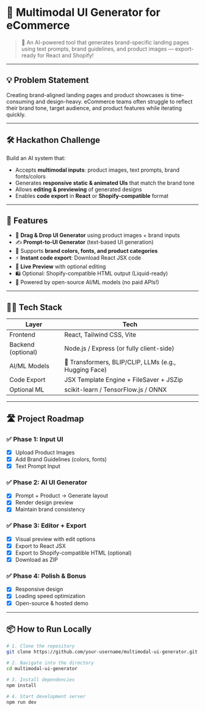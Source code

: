 # 🧠 Multimodal UI Generator for eCommerce

> 🎯 An AI-powered tool that generates brand-specific landing pages using text prompts, brand guidelines, and product images — export-ready for React and Shopify!

---

## 💡 Problem Statement

Creating brand-aligned landing pages and product showcases is time-consuming and design-heavy. eCommerce teams often struggle to reflect their brand tone, target audience, and product features while iterating quickly.

---

## 🛠️ Hackathon Challenge

Build an AI system that:

- Accepts **multimodal inputs**: product images, text prompts, brand fonts/colors
- Generates **responsive static & animated UIs** that match the brand tone
- Allows **editing & previewing** of generated designs
- Enables **code export** in **React** or **Shopify-compatible** format

---

## 🌟 Features

- 🧩 **Drag & Drop UI Generator** using product images + brand inputs
- ✍️ **Prompt-to-UI Generator** (text-based UI generation)
- 🎨 Supports **brand colors, fonts, and product categories**
- ⚡ **Instant code export**: Download React JSX code
- 🧪 **Live Preview** with optional editing
- 🛍️ Optional: Shopify-compatible HTML output (Liquid-ready)
- 🧠 Powered by open-source AI/ML models (no paid APIs!)

---

## 🧑‍💻 Tech Stack

| Layer         | Tech                                     |
|--------------|------------------------------------------|
| Frontend      | React, Tailwind CSS, Vite                |
| Backend (optional) | Node.js / Express (or fully client-side) |
| AI/ML Models  | 🤗 Transformers, BLIP/CLIP, LLMs (e.g., Hugging Face) |
| Code Export   | JSX Template Engine + FileSaver + JSZip |
| Optional ML   | scikit-learn / TensorFlow.js / ONNX      |

---

## 🛣️ Project Roadmap

### ✅ Phase 1: Input UI

- [x] Upload Product Images
- [x] Add Brand Guidelines (colors, fonts)
- [x] Text Prompt Input

### ✅ Phase 2: AI UI Generator

- [x] Prompt + Product → Generate layout
- [x] Render design preview
- [x] Maintain brand consistency

### ✅ Phase 3: Editor + Export

- [x] Visual preview with edit options
- [x] Export to React JSX
- [x] Export to Shopify-compatible HTML (optional)
- [x] Download as ZIP

### ✅ Phase 4: Polish & Bonus

- [x] Responsive design
- [x] Loading speed optimization
- [x] Open-source & hosted demo

---

## 📦 How to Run Locally

```bash
# 1. Clone the repository
git clone https://github.com/your-username/multimodal-ui-generator.git

# 2. Navigate into the directory
cd multimodal-ui-generator

# 3. Install dependencies
npm install

# 4. Start development server
npm run dev
```
